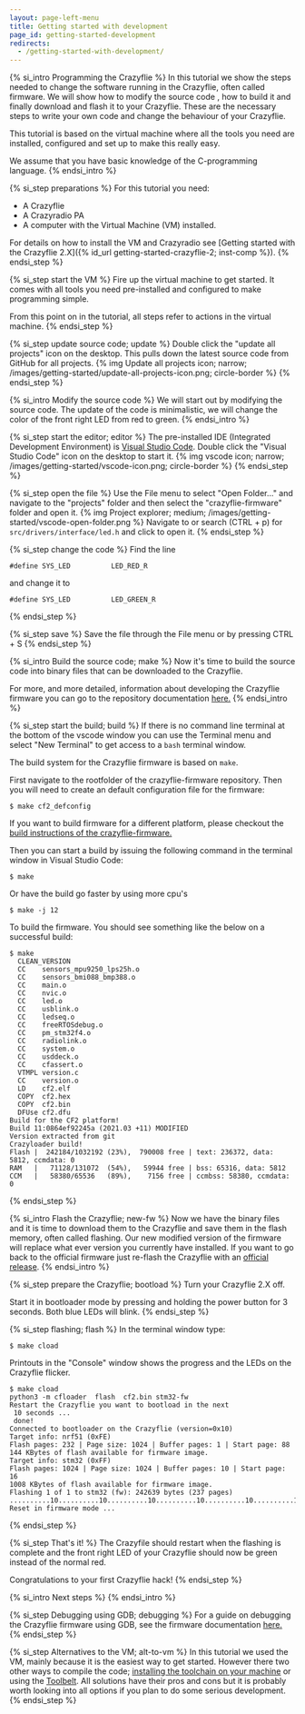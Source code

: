 ```yaml
---
layout: page-left-menu
title: Getting started with development
page_id: getting-started-development
redirects:
  - /getting-started-with-development/
---
```


{% si_intro Programming the Crazyflie %}
In this tutorial we show the steps needed to change the software running in the
Crazyflie, often called firmware. We will show how to modify the source code ,
how to build it and finally download and flash it to your Crazyflie.
These are the necessary steps to write your own code and change the behaviour
of your Crazyflie.

This tutorial is based on the virtual machine where all the tools you need are
installed, configured and set up to make this really easy.

We assume that you have basic knowledge of the C-programming language.
{% endsi_intro %}

{% si_step preparations %}
For this tutorial you need:

* A Crazyflie
* A Crazyradio PA
* A computer with the Virtual Machine (VM) installed.

For details on how to install the VM and Crazyradio see
[Getting started with the Crazyflie 2.X]({% id_url getting-started-crazyflie-2; inst-comp %}).
{% endsi_step %}

{% si_step start the VM %}
Fire up the virtual machine to get started. It comes with all
tools you need pre-installed and configured to make programming simple.

From this point on in the tutorial, all steps refer to actions in the virtual machine.
{% endsi_step %}

{% si_step update source code; update %}
Double click the "update all projects" icon on the desktop. This pulls down the
latest source code from GitHub for all projects.
{% img Update all projects icon; narrow; /images/getting-started/update-all-projects-icon.png; circle-border %}
{% endsi_step %}


{% si_intro Modify the source code %}
We will start out by modifying the source code. The update of the code is
minimalistic, we will change the color of the front right LED from red to green.
{% endsi_intro %}

{% si_step start the editor; editor %}
The pre-installed IDE (Integrated Development Environment) is [Visual Studio Code](https://code.visualstudio.com/).
Double click the "Visual Studio Code" icon on the desktop to start it.
{% img vscode icon; narrow; /images/getting-started/vscode-icon.png; circle-border %}
{% endsi_step %}

{% si_step open the file %}
Use the File menu to select "Open Folder..." and navigate to the "projects" folder and then select the "crazyflie-firmware" folder and open it.
{% img Project explorer; medium; /images/getting-started/vscode-open-folder.png %}
Navigate to or search (CTRL + p) for `src/drivers/interface/led.h` and click to open it.
{% endsi_step %}

{% si_step change the code %}
Find the line

```
#define SYS_LED          LED_RED_R
```

and change it to

```
#define SYS_LED          LED_GREEN_R
```

{% endsi_step %}

{% si_step save %}
Save the file through the File menu or by pressing CTRL + S
{% endsi_step %}


{% si_intro Build the source code; make %}
Now it's time to build the source code into binary files that can be
downloaded to the Crazyflie.

For more, and more detailed, information about developing the Crazyflie firmware you can
go to the repository documentation [here.](/documentation/repository/crazyflie-firmware/master/)
{% endsi_intro %}

{% si_step start the build; build %}
If there is no command line terminal at the bottom of the vscode window you can use
the Terminal menu and select "New Terminal" to get access to a `bash` terminal window.

The build system for the Crazyflie firmware is based on `make`.

First navigate to the rootfolder of the crazyflie-firmware repository. Then you will need to create an default configuration file for the firmware:
```
$ make cf2_defconfig
```
If you want to build firmware for a different platform, please checkout the [build instructions of the crazyflie-firmware.](/documentation/repository/crazyflie-firmware/master/building-and-flashing/build/#compiling)

Then you can start a build by issuing the following command in the terminal window in Visual Studio Code:
```
$ make
```
Or have the build go faster by using more cpu's
```
$ make -j 12
```

To build the firmware. You should see something like the below on a successful build:
```
$ make
  CLEAN_VERSION
  CC    sensors_mpu9250_lps25h.o
  CC    sensors_bmi088_bmp388.o
  CC    main.o
  CC    nvic.o
  CC    led.o
  CC    usblink.o
  CC    ledseq.o
  CC    freeRTOSdebug.o
  CC    pm_stm32f4.o
  CC    radiolink.o
  CC    system.o
  CC    usddeck.o
  CC    cfassert.o
  VTMPL version.c
  CC    version.o
  LD    cf2.elf
  COPY  cf2.hex
  COPY  cf2.bin
  DFUse cf2.dfu
Build for the CF2 platform!
Build 11:0864ef92245a (2021.03 +11) MODIFIED
Version extracted from git
Crazyloader build!
Flash |  242184/1032192 (23%),  790008 free | text: 236372, data: 5812, ccmdata: 0
RAM   |   71128/131072  (54%),   59944 free | bss: 65316, data: 5812
CCM   |   58380/65536   (89%),    7156 free | ccmbss: 58380, ccmdata: 0
```
{% endsi_step %}

{% si_intro Flash the Crazyflie; new-fw %}
Now we have the binary files and it is time to download them to the Crazyflie
and save them in the flash memory, often called flashing. Our new modified
version of the firmware will replace what ever version you currently have
installed. If you want to go back to the official firmware just re-flash the
Crazyflie with an [official release](https://github.com/bitcraze/crazyflie-firmware/releases).
{% endsi_intro %}

{% si_step prepare the Crazyflie; bootload %}
Turn your Crazyflie 2.X off.

Start it in bootloader mode by pressing and holding the power button for 3
seconds. Both blue LEDs will blink.
{% endsi_step %}

{% si_step flashing; flash %}
In the terminal window type:
```
$ make cload
```

Printouts in the "Console" window shows the progress and the LEDs on the
Crazyflie flicker.
```
$ make cload
python3 -m cfloader  flash  cf2.bin stm32-fw
Restart the Crazyflie you want to bootload in the next
 10 seconds ...
 done!
Connected to bootloader on the Crazyflie (version=0x10)
Target info: nrf51 (0xFE)
Flash pages: 232 | Page size: 1024 | Buffer pages: 1 | Start page: 88
144 KBytes of flash available for firmware image.
Target info: stm32 (0xFF)
Flash pages: 1024 | Page size: 1024 | Buffer pages: 10 | Start page: 16
1008 KBytes of flash available for firmware image.
Flashing 1 of 1 to stm32 (fw): 242639 bytes (237 pages) ..........10..........10..........10..........10..........10..........10..........10..........10..........10..........10..........10..........10..........10..........10..........10..........10..........10..........10..........10..........10..........10..........10..........10.......7
Reset in firmware mode ...
```

{% endsi_step %}

{% si_step That's it! %}
The Crazyfile should restart when the flashing is complete and the front right LED
of your Crazyflie should now be green instead of the normal red.

Congratulations to your first Crazyflie hack!
{% endsi_step %}

{% si_intro Next steps %}
{% endsi_intro %}

{% si_step Debugging using GDB; debugging %}
For a guide on debugging the Crazyflie firmware using GDB, see the firmware documentation [here.](/documentation/repository/crazyflie-firmware/master/development/openocd_gdb_debugging/)
{% endsi_step %}

{% si_step Alternatives to the VM; alt-to-vm %}
In this tutorial we used the VM, mainly because it is the easiest way to get started. However there two other ways to
compile the code; [installing the toolchain on your machine](/documentation/repository/crazyflie-firmware/master/building-and-flashing/build/)
or using the [Toolbelt](/documentation/repository/toolbelt/master/). All solutions have their pros and
cons but it is probably worth looking into all options if you plan to do some serious development.
{% endsi_step %}
